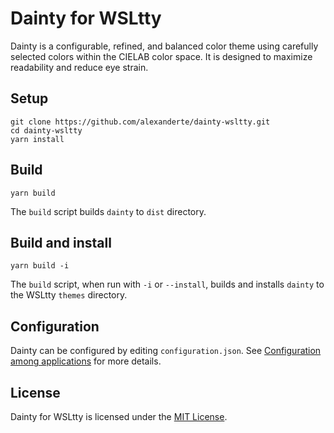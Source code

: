 # Dainty for WSLtty

Dainty is a configurable, refined, and balanced color theme using carefully selected colors within the CIELAB color space. It is designed to maximize readability and reduce eye strain.

## Setup

    git clone https://github.com/alexanderte/dainty-wsltty.git
    cd dainty-wsltty
    yarn install

## Build

    yarn build

The `build` script builds `dainty` to `dist` directory.

## Build and install

    yarn build -i

The `build` script, when run with `-i` or `--install`, builds and installs `dainty` to the WSLtty `themes` directory.

## Configuration

Dainty can be configured by editing `configuration.json`. See [Configuration among applications](https://github.com/alexanderte/dainty-shared/blob/master/configuration-shared.md) for more details.

## License

Dainty for WSLtty is licensed under the [MIT License](https://github.com/alexanderte/dainty-wsltty/blob/master/license.md).
